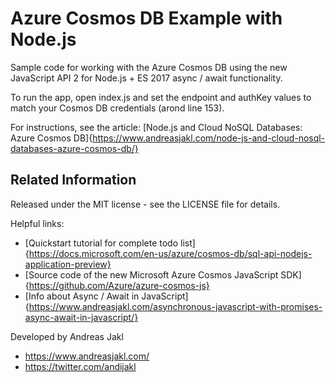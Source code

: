 # Azure Cosmos DB Example with Node.js
Sample code for working with the Azure Cosmos DB using the new JavaScript API 2 for Node.js + ES 2017 async / await functionality.

To run the app, open index.js and set the endpoint and authKey values to match your Cosmos DB credentials (arond line 153).

For instructions, see the article: [Node.js and Cloud NoSQL Databases: Azure Cosmos DB]{https://www.andreasjakl.com/node-js-and-cloud-nosql-databases-azure-cosmos-db/}

## Related Information

Released under the MIT license - see the LICENSE file for details.

Helpful links:
* [Quickstart tutorial for complete todo list]{https://docs.microsoft.com/en-us/azure/cosmos-db/sql-api-nodejs-application-preview}
* [Source code of the new Microsoft Azure Cosmos JavaScript SDK]{https://github.com/Azure/azure-cosmos-js}
* [Info about Async / Await in JavaScript]{https://www.andreasjakl.com/asynchronous-javascript-with-promises-async-await-in-javascript/}

Developed by Andreas Jakl
* https://www.andreasjakl.com/
* https://twitter.com/andijakl
